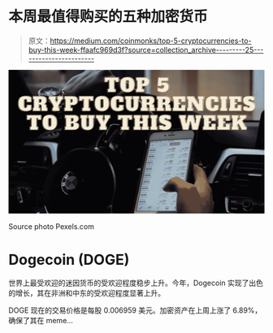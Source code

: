# 本周最值得购买的五种加密货币

> 原文：<https://medium.com/coinmonks/top-5-cryptocurrencies-to-buy-this-week-ffaafc969d3f?source=collection_archive---------25----------------------->

![](img/4784baa92bba3dc31e1320e467fa79d5.png)

Source photo Pexels.com

# Dogecoin (DOGE)

世界上最受欢迎的迷因货币的受欢迎程度稳步上升。今年，Dogecoin 实现了出色的增长，其在非洲和中东的受欢迎程度显著上升。

DOGE 现在的交易价格是每股 0.006959 美元。加密资产在上周上涨了 6.89%，确保了其在 meme…